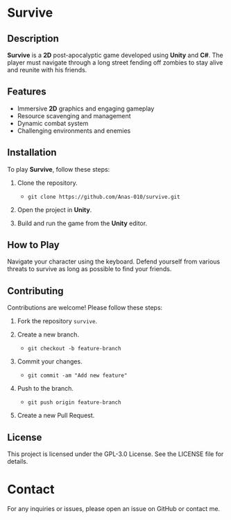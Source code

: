 # Survive

## Description
**Survive** is a **2D** post-apocalyptic game developed using **Unity** and **C#**. The player must navigate through a long street fending off zombies to stay alive and reunite with his friends.

## Features
- Immersive **2D** graphics and engaging gameplay
- Resource scavenging and management
- Dynamic combat system
- Challenging environments and enemies

## Installation
To play **Survive**, follow these steps:

1. Clone the repository.
   - `git clone https://github.com/Anas-010/survive.git`

3. Open the project in **Unity**.

4. Build and run the game from the **Unity** editor.

## How to Play
Navigate your character using the keyboard. Defend yourself from various threats to survive as long as possible to find your friends.

## Contributing
Contributions are welcome! Please follow these steps:

1. Fork the repository `survive`.
2. Create a new branch.
   - `git checkout -b feature-branch`
   
3. Commit your changes.
   - `git commit -am "Add new feature"`
     
4. Push to the branch.
   - `git push origin feature-branch`
     
6. Create a new Pull Request.

## License
This project is licensed under the GPL-3.0 License. See the LICENSE file for details.

# Contact
For any inquiries or issues, please open an issue on GitHub or contact me.
